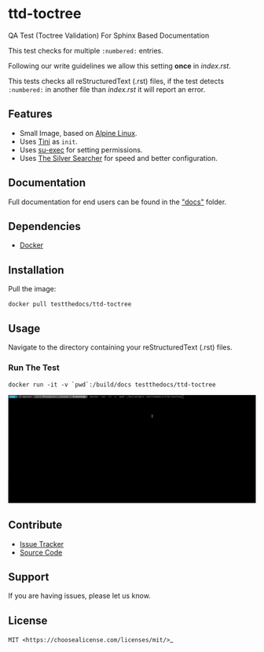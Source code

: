 # ttd-toctree

QA Test (Toctree Validation) For Sphinx Based Documentation

This test checks for multiple `:numbered:` entries.

Following our write guidelines we allow this setting **once**
in *index.rst*.

This tests checks all reStructuredText (.rst) files, if the test detects
`:numbered:` in another file than *index.rst* it will report an error.

## Features

- Small Image, based on [Alpine Linux](http://www.alpinelinux.org/).
- Uses [Tini](https://github.com/krallin/tini) as `init`.
- Uses [su-exec](https://github.com/ncopa/su-exec) for setting permissions.
- Uses [The Silver Searcher](https://geoff.greer.fm/ag/) for speed and better configuration.

## Documentation

Full documentation for end users can be found in the ["docs"](..docs/) folder.

## Dependencies

- [Docker](https://docker.com "Homepage of docker")

## Installation

Pull the image:

```
docker pull testthedocs/ttd-toctree
```

## Usage

Navigate to the directory containing your reStructuredText (.rst) files.

### Run The Test

```
docker run -it -v `pwd`:/build/docs testthedocs/ttd-toctree
```

![A Gif with example](docs/_static/ttd-testtoc.gif)

## Contribute

- [Issue Tracker](github.com/testthedocs/rakpart/issues)
- [Source Code](https://github.com/testthedocs/rakpart/tree/master/ttd-toctree)

## Support

If you are having issues, please let us know.

## License

`MIT <https://choosealicense.com/licenses/mit/>`_
